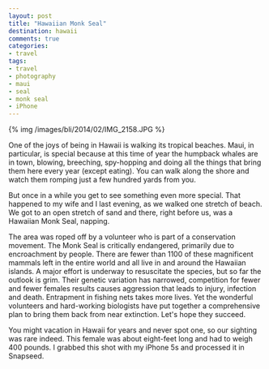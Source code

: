 ```yaml
---
layout: post
title: "Hawaiian Monk Seal"
destination: hawaii
comments: true
categories:
- travel
tags:
- travel
- photography
- maui
- seal
- monk seal
- iPhone
---
```


{% img /images/bli/2014/02/IMG_2158.JPG %}

One of the joys of being in Hawaii is walking its tropical beaches. Maui, in particular, is special because at this time of year the humpback whales are in town, blowing, breeching, spy-hopping and doing all the things that bring them here every year (except eating). You can walk along the shore and watch them romping just a few hundred yards from you. 

<!--more-->

But once in a while you get to see something even more special. That happened to my wife and I last evening, as we walked one stretch of beach. We got to an open stretch of sand and there, right before us, was a Hawaiian Monk Seal, napping. 

The area was roped off by a volunteer who is part of a conservation movement. The Monk Seal is critically endangered, primarily due to encroachment by people. There are fewer than 1100 of these magnificent mammals left in the entire world and all live in and around the Hawaiian islands. A major effort is underway to resuscitate the species, but so far the outlook is grim. Their genetic variation has narrowed, competition for fewer and fewer females results causes aggression that leads to injury, infection and death. Entrapment in fishing nets takes more lives. Yet the wonderful volunteers and hard-working biologists have put together a comprehensive plan to bring them back from near extinction. Let's hope they succeed.

You might vacation in Hawaii for years and never spot one, so our sighting was rare indeed. This female was about eight-feet long and had to weigh 400 pounds. I grabbed this shot with my iPhone 5s and processed it in Snapseed. 